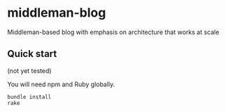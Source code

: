 # middleman-blog
Middleman-based blog with emphasis on architecture that works at scale

## Quick start
(not yet tested)

You will need npm and Ruby globally.

```npm install
bundle install
rake
```
